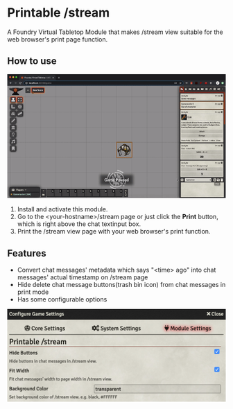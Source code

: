 # Printable /stream

A Foundry Virtual Tabletop Module that makes /stream view suitable for the web browser's print page function.

## How to use

![Priview Image](Preview.gif)

1. Install and activate this module.
2. Go to the \<your-hostname>/stream page or just click the **Print** button, which is right above the chat textinput box.
3. Print the /stream view page with your web browser's print function.

## Features

* Convert chat messages' metadata which says "\<time\> ago" into chat messages' actual timestamp on /stream page
* Hide delete chat message buttons(trash bin icon) from chat messages in print mode
* Has some configurable options

![Options Image](Options.png)
